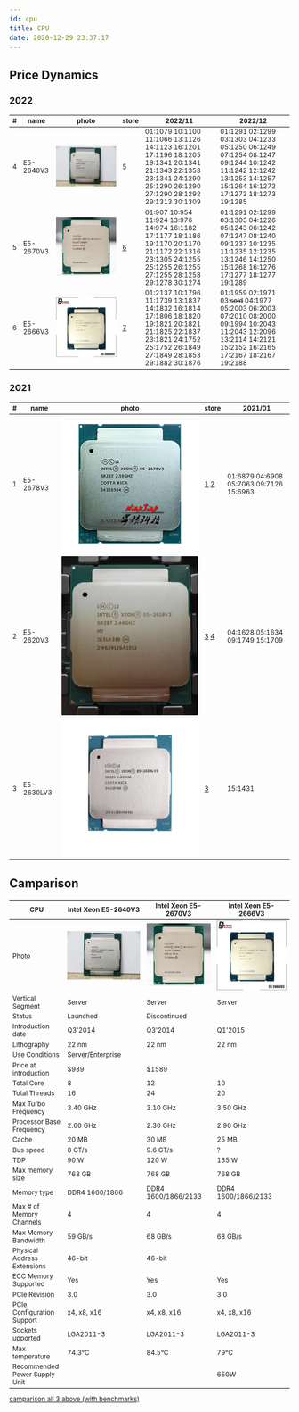 ```yaml
---
id: cpu
title: CPU
date: 2020-12-29 23:37:17
---
```


## Price Dynamics

### 2022

<small class="tab-img-w-200 col-w-0">

| # | name | photo | store | 2022/11 | 2022/12 |
| --- | --- | --- | --- | --- | --- |
| 4 | E5-2640V3 | [![Intel-Xeon-E5-2640-V3-SR205-2-6-8-90](img/Intel-Xeon-E5-2640-V3-SR205-2-6-8-90.webp)](img/Intel-Xeon-E5-2640-V3-SR205-2-6-8-90.webp) | [5](https://aliexpress.ru/item/1005004534402848.html 'YZSH Store') | 01:1079 10:1100 11:1066 13:1126 14:1123 16:1201 17:1196 18:1205 19:1341 20:1341 21:1343 22:1353 23:1341 24:1290 25:1290 26:1290 27:1290 28:1292 29:1313 30:1309 | 01:1291 02:1299 03:1303 04:1233 05:1250 06:1249 07:1254 08:1247 09:1244 10:1242 11:1242 12:1242 13:1253 14:1257 15:1264 16:1272 17:1273 18:1273 19:1285 |
| 5 | E5-2670V3 | [![Intel-Xeon-E5-2670V3](img/Intel-Xeon-E5-2670V3.webp)](img/Intel-Xeon-E5-2670V3.webp) | [6](https://aliexpress.ru/item/1005004535907493.html 'SZNU Store') | 01:907 10:954 11:924 13:976 14:974 16:1182 17:1177 18:1186 19:1170 20:1170 21:1172 22:1316 23:1305 24:1255 25:1255 26:1255 27:1255 28:1258 29:1278 30:1274 | 01:1291 02:1299 03:1303 04:1226 05:1243 06:1242 07:1247 08:1240 09:1237 10:1235 11:1235 12:1235 13:1246 14:1250 15:1268 16:1276 17:1277 18:1277 19:1289 |
| 6 | E5-2666V3 | [![Intel-Xeon-E5-2666V3](img/Intel-Xeon-E5-2666V3.jpg)](img/Intel-Xeon-E5-2666V3.jpg) | [7](https://aliexpress.ru/item/1005003644967394.html 'BY168 Store') | 01:2137 10:1796 11:1739 13:1837 14:1832 16:1814 17:1806 18:1820 19:1821 20:1821 21:1825 22:1837 23:1821 24:1752 25:1752 26:1849 27:1849 28:1853 29:1882 30:1876 | 01:1959 02:1971 03:~~sold~~ 04:1977 05:2003 06:2003 07:2010 08:2000 09:1994 10:2043 11:2043 12:2096 13:2114 14:2121 15:2152 16:2165 17:2167 18:2167 19:2188 |

</small>

### 2021

<small class="tab-img-w-100 col-w-0">

| # | name | photo | store | 2021/01 |
| --- | --- | --- | --- | --- |
| 1 | E5-2678V3 | [![Intel-Xeon-E5-2678-v3-2-5](img/Intel-Xeon-E5-2678-v3-2-5.webp)](img/Intel-Xeon-E5-2678-v3-2-5.webp) | [1](https://aliexpress.ru/item/4000414556215.html 'CPU Store') [2](https://aliexpress.ru/item/4000756196146.html 'SZCPU Store') | 01:6879 04:6908 05:7063 09:7126 15:6963 |
| 2 | E5-2620V3 | [![Intel-E5-2620-V3-2-4-15-6-85](img/Intel-E5-2620-V3-2-4-15-6-85.jpg)](img/Intel-E5-2620-V3-2-4-15-6-85.jpg) | [3](https://aliexpress.ru/item/4000265198909.html 'CPU Top Store') [4](https://aliexpress.ru/item/4000081460972.html 'JSF CPU Technologies Co Ltd store') | 04:1628 05:1634 09:1749 15:1709 |
| 3 | E5-2630LV3 | [![Intel-Xeon-E5-2630L-V3-8-1-80](img/Intel-Xeon-E5-2630L-V3-8-1-80.webp)](img/Intel-Xeon-E5-2630L-V3-8-1-80.webp) | [3](https://aliexpress.ru/item/1005001870728450.html 'CPU Top Store') | 15:1431 |

</small>

## Camparison

<small class="col-1b-maxw-100 col-w-0">

| CPU | Intel Xeon E5-2640V3 | Intel Xeon E5-2670V3 | Intel Xeon E5-2666V3 |
| --- | --- | --- | --- |
| Photo | [![Intel-Xeon-E5-2640-V3-SR205-2-6-8-90](img/Intel-Xeon-E5-2640-V3-SR205-2-6-8-90.webp)](img/Intel-Xeon-E5-2640-V3-SR205-2-6-8-90.webp) | [![Intel-Xeon-E5-2670V3](img/Intel-Xeon-E5-2670V3.webp)](img/Intel-Xeon-E5-2670V3.webp) | [![Intel-Xeon-E5-2666V3](img/Intel-Xeon-E5-2666V3.jpg)](img/Intel-Xeon-E5-2666V3.jpg) |
| Vertical Segment | Server | Server | Server |
| Status | Launched | Discontinued |  |
| Introduction date | Q3'2014 | Q3'2014 | Q1'2015 |
| Lithography | 22 nm | 22 nm | 22 nm |
| Use Conditions | Server/Enterprise |  |  |
| Price at introduction | $939 | $1589 |  |
| Total Core | 8 | 12 | 10 |
| Total Threads | 16 | 24 | 20 |
| Max Turbo Frequency | 3.40 GHz | 3.10 GHz | 3.50 GHz |
| Processor Base Frequency | 2.60 GHz | 2.30 GHz | 2.90 GHz |
| Cache | 20 MB | 30 MB | 25 MB |
| Bus speed | 8 GT/s | 9.6 GT/s | ? |
| TDP | 90 W | 120 W | 135 W |
| Max memory size | 768 GB | 768 GB | 768 GB |
| Memory type | DDR4 1600/1866 | DDR4 1600/1866/2133 | DDR4 1600/1866/2133 |
| Max # of Memory Channels | 4 | 4 | 4 |
| Max Memory Bandwidth | 59 GB/s | 68 GB/s | 68 GB/s |
| Physical Address Extensions | 46-bit | 46-bit |  |
| ECC Memory Supported | Yes | Yes | Yes |
| PCIe Revision | 3.0 | 3.0 | 3.0 |
| PCIe Configuration Support | x4, x8, x16 | x4, x8, x16 | x4, x8, x16 |
| Sockets upported | LGA2011-3 | LGA2011-3 | LGA2011-3 |
| Max temperature | 74.3°C | 84.5°C | 79°C |
| Recommended Power Supply Unit |  |  | 650W |

[camparison all 3 above (with benchmarks)](https://www.chaynikam.info/cpu_comparison.html?Xeon_E5-2640_v3&Xeon_E5-2670_v3&Xeon_E5-2666_v3)

</small>
